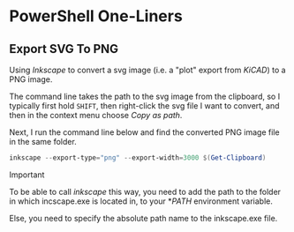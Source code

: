 # PowerShell One-Liners

## Export SVG To PNG

Using *Inkscape* to convert a svg image (i.e. a "plot" export from *KiCAD*) to a PNG image.

The command line takes the path to the svg image from the clipboard, so I typically first hold `SHIFT`, then right-click the svg file I want to convert, and then in the context menu choose *Copy as path*. 

Next, I run the command line below and find the converted PNG image file in the same folder.

```powershell
inkscape --export-type="png" --export-width=3000 $(Get-Clipboard)
```
> [!IMPORTANT]  
> To be able to call *inkscape* this way, you need to add the path to the folder in which incscape.exe is located in, to your **PATH* environment variable.
>
> Else, you need to specify the absolute path name to the inkscape.exe file.
